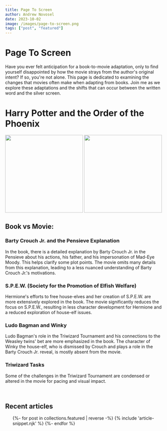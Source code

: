 ```yaml
---
title: Page To Screen
author: Andrew Novosel
date: 2023-10-02
image: /images/page-to-screen.png
tags: ["post", "featured"]
---
```


<h1 class="text-5xl font-bold text-center">Page To Screen</h1>
<p class="text-center m-5 text-2xl">
Have you ever felt anticipation for a book-to-movie adaptation, only to find yourself disappointed by how the movie strays from the author's original intent? If so, you're not alone. This page is dedicated to examining the changes that movies often make when adapting from books. Join me as we explore these adaptations and the shifts that can occur between the written word and the silver screen.
</p>

<!--p>
      “Harry! Did you put your name in the Goblet of Fire?!” asked Dumbledore
      angrily, as he ran towards Harry and grabbed him, shoving him back to the
      trophies. “No sir!” said Harry, showing fear and uncertainty. “Did you ask
      one of the older students to do it for you?!” asked Dumbledore, still
      angry. “No sir!” repeated Harry. “You're absolutely sure?!” asked
      Dumbledore, still angry. “Yes sir!” said Harry firmly.
    </p>

    <p>Huh?? What??</p>

    <p>
      NO. This is not what happened in the novel Harry Potter and the Goblet of
      Fire by J.K. Rowling!
    </p>

    <p>
      In the book, Dumbledore calmly asked, “Did you put your name into the
      Goblet of Fire, Harry?” to which Harry answered, “No.” Dumbledore then
      asked another question calmly, “Did you ask an older student to put it
      into the Goblet of Fire for you?” Harry responded with the same answer,
      but this time in a forceful manner. This is how J.K. Rowling envisioned
      the character of Dumbledore: a wise and powerful headmaster who maintains
      his composure even in times of distress. I grew up reading these books and
      loving the characters and the situations they found themselves in. I loved
      the stories of Harry, Ron, Hermione, Dumbledore, Snape, and even
      Voldemort.
    </p>

    <p>
      So, imagine the excitement of seeing your favorite books come to life on
      the big screen. You rush to the theater, eager to witness the world you've
      imagined, the characters you've grown to love, and the themes that have
      touched your heart. But as the credits roll, you can't shake the feeling
      that something essential is missing - the very soul of the story you
      cherished in the pages of the book.
    </p>

    <p>
      All too often, film adaptations of books fail to capture the essence of
      the original work. Essential plotlines are altered, beloved characters are
      watered down, and the depth of the story is compromised, leaving fans
      disillusioned and authors disheartened. In some cases, endings are
      completely changed. Spoiler alert, Edmund Dantes does NOT sail away with
      his beloved Mercedes in spite of what Disney's 2002 film would have you
      believe. Film studios have the power to shape the narrative, but what
      about the voice of the authors who poured their heart and soul into
      creating these masterpieces?
    </p>

    <p>
      My personal experience is not unique. Many of us have cherished books that
      have shaped our lives and have become a source of comfort, inspiration,
      and connection. When movie adaptations fail to capture the essence of
      these stories, it's not merely a matter of creative differences—it's a
      disservice to the millions of hearts that beat in sync with the author's
      words.
    </p>

    <p>
      We believe it's time for change. We propose a simple yet powerful solution
      - a disclaimer before the start of movie adaptations that acknowledges the
      creative license taken by the filmmakers and encourages viewers to
      discover the full depth and richness of the story within the original
      novel. This disclaimer will serve as a reminder that while movies may be
      "based on" the novels, they are not a definitive representation of the
      author's original intent.
    </p>

    <p>
      By signing this petition for movie disclaimers, we can make a difference,
      respecting authors' hard work and ensuring that future adaptations honor
      the soul of the original works. Let's come together to protect the magic
      of storytelling and stand by the authors who have shared their imagination
      and hearts with us.
    </p>

    <p>
      Imagine for a moment, at the end of Casablanca, Richard Blaine decides
      that instead of letting Ilsa leave on a plane with her husband, she is to
      leave with Rick. Yeah. Not the same movie. That's what I'm talking about.
</p-->

<h1 class="text-3xl text-center font-bold mb-2">Harry Potter and the Order of the Phoenix</h1>

<img class="mx-auto m-4" src="/images/HP4-book.png" width="250px" />

<img class="mx-auto m-4" src="/images/HP4-movie.png" width="250px" />

<h2 class="text-4xl text-center font-bold">Book vs Movie:</h2>

<h3 class="text-2xl m-2 font-bold">Barty Crouch Jr. and the Pensieve Explanation</h3>

<p class="text-xl m-2"> In the book, there is a detailed explanation by Barty Crouch Jr. in the Pensieve about his actions, his father, and his impersonation of Mad-Eye Moody. This helps clarify some plot points. The movie omits many details from this explanation, leading to a less nuanced understanding of Barty Crouch Jr.'s motivations.</p>

<h3 class="text-2xl m-2 font-bold">S.P.E.W. (Society for the Promotion of Elfish Welfare)</h3>

<p class="text-xl m-2">Hermione's efforts to free house-elves and her creation of S.P.E.W. are more extensively explored in the book. The movie significantly reduces the focus on S.P.E.W., resulting in less character development for Hermione and a reduced exploration of house-elf issues.</p>

<h3 class="text-2xl m-2 font-bold">Ludo Bagman and Winky</h3>

<p class="text-xl m-2">Ludo Bagman's role in the Triwizard Tournament and his connections to the Weasley twins' bet are more emphasized in the book. The character of Winky the house-elf, who is dismissed by Crouch and plays a role in the Barty Crouch Jr. reveal, is mostly absent from the movie.</p>

<h3 class="text-2xl m-2 font-bold">Triwizard Tasks</h3>

<p class="text-xl m-2">Some of the challenges in the Triwizard Tournament are condensed or altered in the movie for pacing and visual impact.</p>
<br>
<!--p class="text-xl m-2">These are just a few examples of the differences between the "Harry Potter and the Goblet of Fire" novel and film. A more extensive list will be created when I have learned how to create separate pages for each book vs movie.</p-->

<section id="featured-articles" class="featured-articles">
  <div class="container flow">
    <h2 class="section-title">Recent articles</h2>
    <ul role="list" class="articles__list flow text-lg m-2 leading-8">
      {%- for post in collections.featured | reverse -%}
        {% include 'article-snippet.njk' %}
      {%- endfor %}
    </ul>
  </div>
</section>